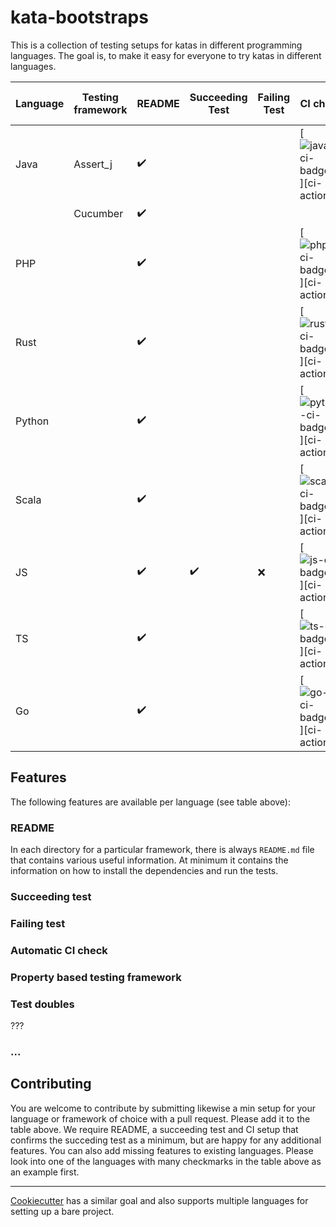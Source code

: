 # kata-bootstraps

This is a collection of testing setups for katas in different programming languages. The goal is, to make it easy for everyone to try katas in different languages.

| Language | Testing framework | README | Succeeding Test | Failing Test | CI check                         | Property-based testing | Test doubles | ... |
|----------|-------------------|--------|-----------------|--------------|----------------------------------|------------------------|--------------|-----|
| Java     | Assert_j          | ✔️      |                 |              | [![java-ci-badge]][ci-actions]   |                        |              |     |
|          | Cucumber          | ✔️      |                 |              |                                  |                        |              |     |
| PHP      |                   | ✔️      |                 |              | [![php-ci-badge]][ci-actions]    |                        |              |     |
| Rust     |                   | ✔️      |                 |              | [![rust-ci-badge]][ci-actions]   |                        |              |     |
| Python   |                   | ✔️      |                 |              | [![python-ci-badge]][ci-actions] |                        |              |     |
| Scala    |                   | ✔️      |                 |              | [![scala-ci-badge]][ci-actions]  |                        |              |     |
| JS       |                   | ✔️      | ✔️               | ❌            | [![js-ci-badge]][ci-actions]     | ❌                      |              |     |
| TS       |                   | ✔️      |                 |              | [![ts-ci-badge]][ci-actions]     |                        |              |     |
| Go       |                   | ✔️      |                 |              | [![go-ci-badge]][ci-actions]     |                        |              |     |

## Features

The following features are available per language (see table above):

### README

In each directory for a particular framework, there is always `README.md` file
that contains various useful information. At minimum it contains the
information on how to install the dependencies and run the tests.

### Succeeding test

### Failing test

### Automatic CI check

### Property based testing framework

### Test doubles

???

### ...

## Contributing

You are welcome to contribute by submitting likewise a min setup for your language or framework of choice with a pull request. Please add it to the table above. We require README, a succeeding test and CI setup that confirms the succeding test as a minimum, but are happy for any additional features. You can also add missing features to existing languages. Please look into one of the languages with many checkmarks in the table above as an example first.

----
[Cookiecutter](https://github.com/audreyr/cookiecutter) has a similar goal and also supports multiple languages for setting up a bare project.

[java-ci-badge]:https://github.com/swkBerlin/kata-bootstraps/workflows/Java%20CI/badge.svg "CI build status"
[php-ci-badge]:https://github.com/swkBerlin/kata-bootstraps/workflows/PHP%20CI/badge.svg "CI build status"
[rust-ci-badge]:https://github.com/swkBerlin/kata-bootstraps/workflows/Rust%20CI/badge.svg "CI build status"
[python-ci-badge]:https://github.com/swkBerlin/kata-bootstraps/workflows/Python%20CI/badge.svg "CI build status"
[scala-ci-badge]:https://github.com/swkBerlin/kata-bootstraps/workflows/Scala%20CI/badge.svg "CI build status"
[js-ci-badge]:https://github.com/swkBerlin/kata-bootstraps/workflows/js%20CI/badge.svg "CI build status"
[ts-ci-badge]:https://github.com/swkBerlin/kata-bootstraps/workflows/ts%20CI/badge.svg "CI build status"
[go-ci-badge]:https://github.com/swkBerlin/kata-bootstraps/workflows/GO%20CI/badge.svg "CI build status"
